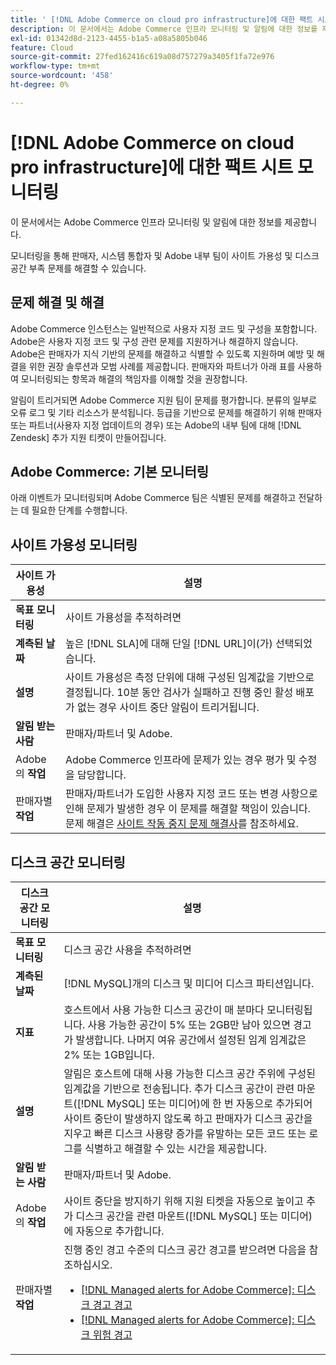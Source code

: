 ```yaml
---
title: ' [!DNL Adobe Commerce on cloud pro infrastructure]에 대한 팩트 시트 모니터링'
description: 이 문서에서는 Adobe Commerce 인프라 모니터링 및 알림에 대한 정보를 제공합니다.
exl-id: 01342d8d-2123-4455-b1a5-a08a5805b046
feature: Cloud
source-git-commit: 27fed162416c619a08d757279a3405f1fa72e976
workflow-type: tm+mt
source-wordcount: '458'
ht-degree: 0%

---
```



# [!DNL Adobe Commerce on cloud pro infrastructure]에 대한 팩트 시트 모니터링

이 문서에서는 Adobe Commerce 인프라 모니터링 및 알림에 대한 정보를 제공합니다.

모니터링을 통해 판매자, 시스템 통합자 및 Adobe 내부 팀이 사이트 가용성 및 디스크 공간 부족 문제를 해결할 수 있습니다.

## 문제 해결 및 해결

Adobe Commerce 인스턴스는 일반적으로 사용자 지정 코드 및 구성을 포함합니다. Adobe은 사용자 지정 코드 및 구성 관련 문제를 지원하거나 해결하지 않습니다. Adobe은 판매자가 지식 기반의 문제를 해결하고 식별할 수 있도록 지원하며 예방 및 해결을 위한 권장 솔루션과 모범 사례를 제공합니다. 판매자와 파트너가 아래 표를 사용하여 모니터링되는 항목과 해결의 책임자를 이해할 것을 권장합니다.

알림이 트리거되면 Adobe Commerce 지원 팀이 문제를 평가합니다. 분류의 일부로 오류 로그 및 기타 리소스가 분석됩니다. 등급을 기반으로 문제를 해결하기 위해 판매자 또는 파트너(사용자 지정 업데이트의 경우) 또는 Adobe의 내부 팀에 대해 [!DNL Zendesk] 추가 지원 티켓이 만들어집니다.

## Adobe Commerce: 기본 모니터링

아래 이벤트가 모니터링되며 Adobe Commerce 팀은 식별된 문제를 해결하고 전달하는 데 필요한 단계를 수행합니다.

## 사이트 가용성 모니터링

| 사이트 가용성 | 설명 |
|------------|------------|
| **목표 모니터링** | 사이트 가용성을 추적하려면 |
| **계측된 날짜** | 높은 [!DNL SLA]에 대해 단일 [!DNL URL]이(가) 선택되었습니다. |
| **설명** | 사이트 가용성은 측정 단위에 대해 구성된 임계값을 기반으로 결정됩니다. 10분 동안 검사가 실패하고 진행 중인 활성 배포가 없는 경우 사이트 중단 알림이 트리거됩니다. |
| **알림 받는 사람** | 판매자/파트너 및 Adobe. |
| Adobe의 **작업** | Adobe Commerce 인프라에 문제가 있는 경우 평가 및 수정을 담당합니다. |
| 판매자별 **작업** | 판매자/파트너가 도입한 사용자 지정 코드 또는 변경 사항으로 인해 문제가 발생한 경우 이 문제를 해결할 책임이 있습니다. 문제 해결은 [사이트 작동 중지 문제 해결사](https://experienceleague.adobe.com/docs/commerce-knowledge-base/kb/troubleshooting/site-down-or-unresponsive/magento-site-down-troubleshooter.html?lang=ko)를 참조하세요. |

## 디스크 공간 모니터링

| 디스크 공간 모니터링 | 설명 |
|------------|------------|
| **목표 모니터링** | 디스크 공간 사용을 추적하려면 |
| **계측된 날짜** | [!DNL MySQL]개의 디스크 및 미디어 디스크 파티션입니다. |
| **지표** | 호스트에서 사용 가능한 디스크 공간이 매 분마다 모니터링됩니다. 사용 가능한 공간이 5% 또는 2GB만 남아 있으면 경고가 발생합니다. 나머지 여유 공간에서 설정된 임계 임계값은 2% 또는 1GB입니다. |
| **설명** | 알림은 호스트에 대해 사용 가능한 디스크 공간 주위에 구성된 임계값을 기반으로 전송됩니다. 추가 디스크 공간이 관련 마운트([!DNL MySQL] 또는 미디어)에 한 번 자동으로 추가되어 사이트 중단이 발생하지 않도록 하고 판매자가 디스크 공간을 지우고 빠른 디스크 사용량 증가를 유발하는 모든 코드 또는 로그를 식별하고 해결할 수 있는 시간을 제공합니다. |
| **알림 받는 사람** | 판매자/파트너 및 Adobe. |
| Adobe의 **작업** | 사이트 중단을 방지하기 위해 지원 티켓을 자동으로 높이고 추가 디스크 공간을 관련 마운트([!DNL MySQL] 또는 미디어)에 자동으로 추가합니다. |
| 판매자별 **작업** | 진행 중인 경고 수준의 디스크 공간 경고를 받으려면 다음을 참조하십시오. <ul><li>[[!DNL Managed alerts for Adobe Commerce]: 디스크 경고 경고](https://experienceleague.adobe.com/ko/docs/commerce-operations/tools/managed-alerts-for-adobe-commerce/managed-alerts-for-magento-commerce-disk-warning-alert)</li><li>[[!DNL Managed alerts for Adobe Commerce]: 디스크 위험 경고](https://experienceleague.adobe.com/ko/docs/commerce-operations/tools/managed-alerts-for-adobe-commerce/managed-alerts-for-magento-commerce-disk-critical-alert) </li></ul> |
